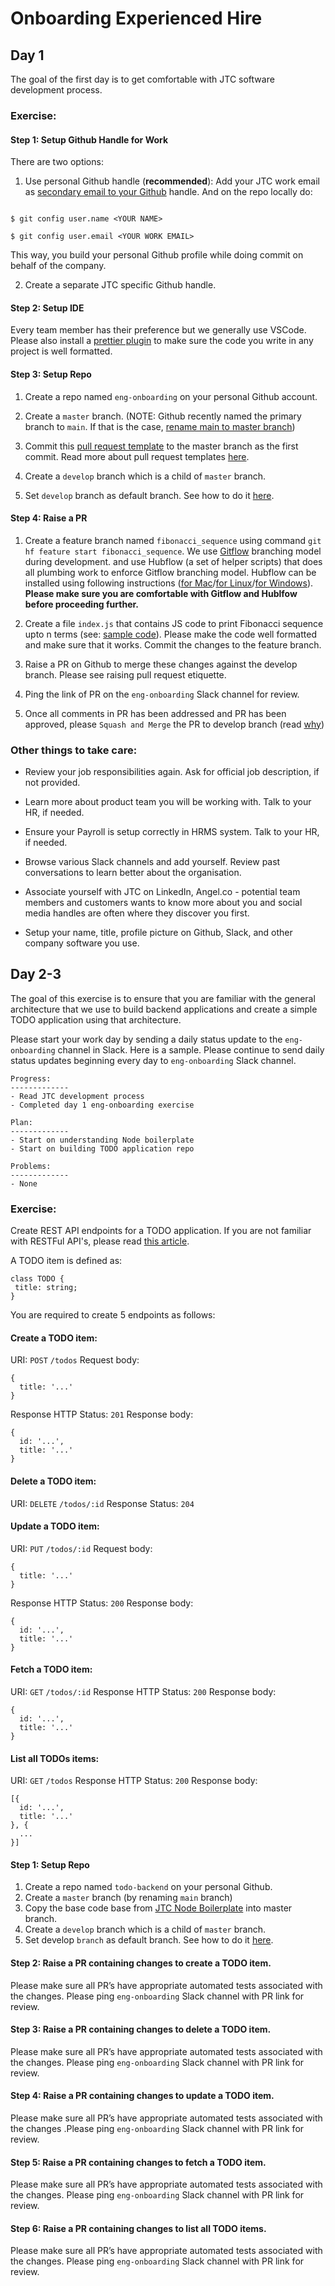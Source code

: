 # Onboarding Experienced Hire

## Day 1

The goal of the first day is to get comfortable with JTC software development process.

### Exercise:

#### Step 1: Setup Github Handle for Work

There are two options:

1. Use personal Github handle (**recommended**): Add your JTC work email as [secondary email to your Github](https://docs.github.com/en/account-and-profile/setting-up-and-managing-your-github-user-account/managing-email-preferences/adding-an-email-address-to-your-github-account) handle. And on the repo locally do:

```

$ git config user.name <YOUR NAME>

$ git config user.email <YOUR WORK EMAIL>

```

This way, you build your personal Github profile while doing commit on behalf of the company.

2. Create a separate JTC specific Github handle.

#### Step 2: Setup IDE

Every team member has their preference but we generally use VSCode. Please also install a [prettier plugin](https://marketplace.visualstudio.com/items?itemName=esbenp.prettier-vscode) to make sure the code you write in any project is well formatted.

#### Step 3: Setup Repo

1. Create a repo named `eng-onboarding` on your personal Github account.

2. Create a `master` branch. (NOTE: Github recently named the primary branch to `main`. If that is the case, [rename main to master branch](https://docs.github.com/en/repositories/configuring-branches-and-merges-in-your-repository/managing-branches-in-your-repository/renaming-a-branch))

3. Commit this [pull request template](https://github.com/jalantechnologies/boilerplate-node/blob/develop/.github/pull_request_template.md) to the master branch as the first commit. Read more about pull request templates [here](https://docs.github.com/en/communities/using-templates-to-encourage-useful-issues-and-pull-requests/creating-a-pull-request-template-for-your-repository).

4. Create a `develop` branch which is a child of `master` branch.

5. Set `develop` branch as default branch. See how to do it [here](https://docs.github.com/en/repositories/configuring-branches-and-merges-in-your-repository/managing-branches-in-your-repository/changing-the-default-branch).

#### Step 4: Raise a PR

1. Create a feature branch named `fibonacci_sequence` using command `git hf feature start fibonacci_sequence`. We use [Gitflow](https://datasift.github.io/gitflow/IntroducingGitFlow.html) branching model during development. and use Hubflow (a set of helper scripts) that does all plumbing work to enforce Gitflow branching model. Hubflow can be installed using following instructions ([for Mac](http://macappstore.org/hubflow/)/[for Linux](https://github.com/tophatmonocle/HubFlow/wiki/Linux)/[for Windows](https://github.com/jalantechnologies/handbook/blob/main/gitflow-windows.md)). **Please make sure you are comfortable with Gitflow and Hublfow before proceeding further.**

2. Create a file `index.js` that contains JS code to print Fibonacci sequence upto n terms (see: [sample code](https://www.programiz.com/javascript/examples/fibonacci-series)). Please make the code well formatted and make sure that it works. Commit the changes to the feature branch.

3. Raise a PR on Github to merge these changes against the develop branch. Please see raising pull request etiquette.

4. Ping the link of PR on the `eng-onboarding` Slack channel for review.

5. Once all comments in PR has been addressed and PR has been approved, please `Squash and Merge` the PR to develop branch (read [why](https://blog.pairworking.com/why-you-should-care-about-squash-and-merge-in-git-675856bf66b0))

### Other things to take care:

- Review your job responsibilities again. Ask for official job description, if not provided.

- Learn more about product team you will be working with. Talk to your HR, if needed.

- Ensure your Payroll is setup correctly in HRMS system. Talk to your HR, if needed.

- Browse various Slack channels and add yourself. Review past conversations to learn better about the organisation.

- Associate yourself with JTC on LinkedIn, Angel.co - potential team members and customers wants to know more about you and social media handles are often where they discover you first.

- Setup your name, title, profile picture on Github, Slack, and other company software you use.

## Day 2-3

The goal of this exercise is to ensure that you are familiar with the general architecture that we use to build backend applications and create a simple TODO application using that architecture.

Please start your work day by sending a daily status update to the `eng-onboarding` channel in Slack. Here is a sample. Please continue to send daily status updates beginning every day to `eng-onboarding` Slack channel.

```
Progress:
-------------
- Read JTC development process
- Completed day 1 eng-onboarding exercise

Plan:
-------------
- Start on understanding Node boilerplate
- Start on building TODO application repo

Problems:
-------------
- None
```

### Exercise:

Create REST API endpoints for a TODO application. If you are not familiar with RESTFul API's, please read [this article](https://hackernoon.com/restful-api-designing-guidelines-the-best-practices-60e1d954e7c9).

A TODO item is defined as:

```
class TODO {
 title: string;
}
```

You are required to create 5 endpoints as follows:

#### Create a TODO item:

URI: `POST` `/todos`
Request body:

```
{
  title: '...'
}
```

Response HTTP Status: `201`
Response body:

```
{
  id: '...',
  title: '...'
}
```

#### Delete a TODO item:

URI: `DELETE` `/todos/:id`
Response Status: `204`

#### Update a TODO item:

URI: `PUT` `/todos/:id`
Request body:

```
{
  title: '...'
}
```

Response HTTP Status: `200`
Response body:

```
{
  id: '...',
  title: '...'
}
```

#### Fetch a TODO item:

URI: `GET` `/todos/:id`
Response HTTP Status: `200`
Response body:

```
{
  id: '...',
  title: '...'
}
```

#### List all TODOs items:

URI: `GET` `/todos`
Response HTTP Status: `200`
Response body:

```
[{
  id: '...',
  title: '...'
}, {
  ...
}]
```

#### Step 1: Setup Repo

1.  Create a repo named `todo-backend` on your personal Github.
2.  Create a `master` branch (by renaming `main` branch)
3.  Copy the base code base from [JTC Node Boilerplate](https://github.com/jalantechnologies/boilerplate-node-ts-v1) into master branch.
4.  Create a `develop` branch which is a child of `master` branch.
5.  Set develop `branch` as default branch. See how to do it [here](https://docs.github.com/en/github/administering-a-repository/changing-the-default-branch).

#### Step 2: Raise a PR containing changes to create a TODO item.

Please make sure all PR’s have appropriate automated tests associated with the changes. Please ping `eng-onboarding` Slack channel with PR link for review.

#### Step 3: Raise a PR containing changes to delete a TODO item.

Please make sure all PR’s have appropriate automated tests associated with the changes. Please ping `eng-onboarding` Slack channel with PR link for review.

#### Step 4: Raise a PR containing changes to update a TODO item.

Please make sure all PR’s have appropriate automated tests associated with the changes .Please ping `eng-onboarding` Slack channel with PR link for review.

#### Step 5: Raise a PR containing changes to fetch a TODO item.

Please make sure all PR’s have appropriate automated tests associated with the changes. Please ping `eng-onboarding` Slack channel with PR link for review.

#### Step 6: Raise a PR containing changes to list all TODO items.

Please make sure all PR’s have appropriate automated tests associated with the changes. Please ping `eng-onboarding` Slack channel with PR link for review.
